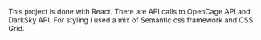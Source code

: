 This project is done with React.
There are API calls to OpenCage API and DarkSky API.
For styling i used a mix of Semantic css framework and CSS Grid. 
